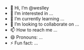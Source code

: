 - 👋 Hi, I’m @weslley
- 👀 I’m interested in ...
- 🌱 I’m currently learning ...
- 💞️ I’m looking to collaborate on ...
- 📫 How to reach me ...
- 😄 Pronouns: ...
- ⚡ Fun fact: ...

<!---
jwjssjjaaj/jwjssjjaaj is a ✨ special ✨ repository because its `README.md` (this file) appears on your GitHub profile.
You can click the Preview link to take a look at your changes.
--->
